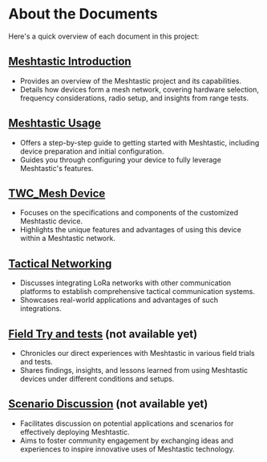 # About the Documents

Here's a quick overview of each document in this project:

## [Meshtastic Introduction](https://github.com/IISNRL/TWC_Mesh/blob/main/documents/Meshtastic_Introduction.md)
- Provides an overview of the Meshtastic project and its capabilities.
- Details how devices form a mesh network, covering hardware selection, frequency considerations, radio setup, and insights from range tests.

## [Meshtastic Usage](https://github.com/IISNRL/TWC_Mesh/blob/main/documents/Meshtastic_Usage.md)
- Offers a step-by-step guide to getting started with Meshtastic, including device preparation and initial configuration.
- Guides you through configuring your device to fully leverage Meshtastic's features.

## [TWC_Mesh Device](https://github.com/IISNRL/TWC_Mesh/blob/main/documents/TWC_Mesh_device.md)
- Focuses on the specifications and components of the customized Meshtastic device.
- Highlights the unique features and advantages of using this device within a Meshtastic network.

## [Tactical Networking](https://github.com/IISNRL/TWC_Mesh/blob/main/documents/Tactical_Networking.md)
- Discusses integrating LoRa networks with other communication platforms to establish comprehensive tactical communication systems.
- Showcases real-world applications and advantages of such integrations.

## [Field Try and tests](https://github.com/IISNRL/TWC_Mesh/blob/main/documents/Field_Try_and_tests.md) (not available yet)
- Chronicles our direct experiences with Meshtastic in various field trials and tests.
- Shares findings, insights, and lessons learned from using Meshtastic devices under different conditions and setups.

## [Scenario Discussion](https://github.com/IISNRL/TWC_Mesh/blob/main/documents/Scenario_disscussion.md) (not available yet)
- Facilitates discussion on potential applications and scenarios for effectively deploying Meshtastic.
- Aims to foster community engagement by exchanging ideas and experiences to inspire innovative uses of Meshtastic technology.
